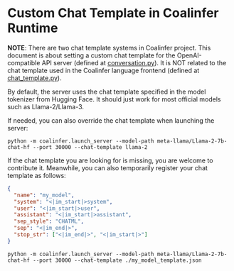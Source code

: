 # Custom Chat Template in Coalinfer Runtime

**NOTE**: There are two chat template systems in Coalinfer project. This document is about setting a custom chat template for the OpenAI-compatible API server (defined at [conversation.py](../../python/coalinfer/srt/conversation.py)). It is NOT related to the chat template used in the Coalinfer language frontend (defined at [chat_template.py](../../python/coalinfer/lang/chat_template.py)).

By default, the server uses the chat template specified in the model tokenizer from Hugging Face.
It should just work for most official models such as Llama-2/Llama-3.

If needed, you can also override the chat template when launching the server:

```
python -m coalinfer.launch_server --model-path meta-llama/Llama-2-7b-chat-hf --port 30000 --chat-template llama-2
```

If the chat template you are looking for is missing, you are welcome to contribute it.
Meanwhile, you can also temporarily register your chat template as follows:

```json
{
  "name": "my_model",
  "system": "<|im_start|>system",
  "user": "<|im_start|>user",
  "assistant": "<|im_start|>assistant",
  "sep_style": "CHATML",
  "sep": "<|im_end|>",
  "stop_str": ["<|im_end|>", "<|im_start|>"]
}
```

```
python -m coalinfer.launch_server --model-path meta-llama/Llama-2-7b-chat-hf --port 30000 --chat-template ./my_model_template.json
```
